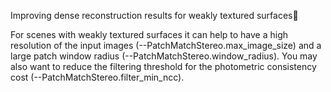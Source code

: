 
Improving dense reconstruction results for weakly textured surfaces

For scenes with weakly textured surfaces it can help to have a high resolution of the input images (--PatchMatchStereo.max_image_size) and a large patch window radius (--PatchMatchStereo.window_radius). You may also want to reduce the filtering threshold for the photometric consistency cost (--PatchMatchStereo.filter_min_ncc).
